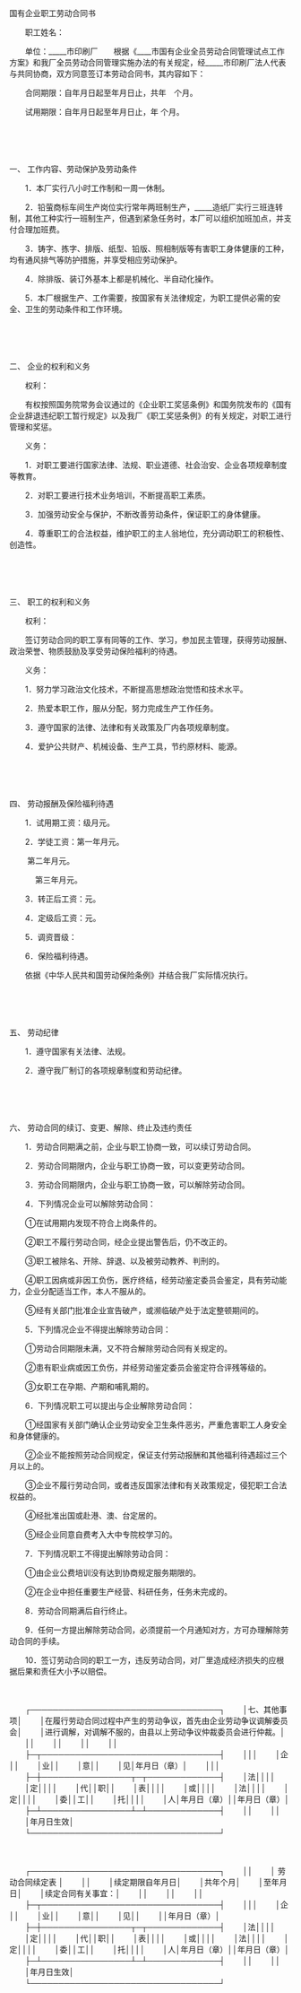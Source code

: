 



国有企业职工劳动合同书



 

　　职工姓名：

　　单位：_____市印刷厂　　根据《____市国有企业全员劳动合同管理试点工作方案》和我厂全员劳动合同管理实施办法的有关规定，经_____市印刷厂法人代表与共同协商，双方同意签订本劳动合同书，其内容如下：

　　合同期限：自年月日起至年月日止，共年　个月。

　　试用期限：自年月日起至年月日止，年 个月。

　　

　　

一、
工作内容、劳动保护及劳动条件

　　1．本厂实行八小时工作制和一周一休制。

　　2．铅萤商标车间生产岗位实行常年两班制生产，_____造纸厂实行三班连转制，其他工种实行一班制生产，但遇到紧急任务时，本厂可以组织加班加点，并支付合理加班费。

　　3．铸字、拣字、排版、纸型、铅版、照相制版等有害职工身体健康的工种，均有通风排气等防护措施，并享受相应劳动保护。

　　4．除排版、装订外基本上都是机械化、半自动化操作。

　　5．本厂根据生产、工作需要，按国家有关法律规定，为职工提供必需的安全、卫生的劳动条件和工作环境。

　　

　　

二、
企业的权利和义务

　　权利：

　　有权按照国务院常务会议通过的《企业职工奖惩条例》和国务院发布的《国有企业辞退违纪职工暂行规定》以及我厂《职工奖惩条例》的有关规定，对职工进行管理和奖惩。

　　义务：

　　1．对职工要进行国家法律、法规、职业道德、社会治安、企业各项规章制度等教育。

　　2．对职工要进行技术业务培训，不断提高职工素质。

　　3．加强劳动安全与保护，不断改善劳动条件，保证职工的身体健康。

　　4．尊重职工的合法权益，维护职工的主人翁地位，充分调动职工的积极性、创造性。

　　

　　

三、
职工的权利和义务

　　权利：

　　签订劳动合同的职工享有同等的工作、学习，参加民主管理，获得劳动报酬、政治荣誉、物质鼓励及享受劳动保险福利的待遇。

　　义务：

　　1．努力学习政治文化技术，不断提高思想政治觉悟和技术水平。

　　2．热爱本职工作，服从分配，努力完成生产工作任务。

　　3．遵守国家的法律、法律和有关政策及厂内各项规章制度。

　　4．爱护公共财产、机械设备、生产工具，节约原材料、能源。

　　

　　

四、
劳动报酬及保险福利待遇

　　1．试用期工资：级月元。

　　2．学徒工资：第一年月元。

　　 第二年月元。

　　　 第三年月元。

　　3．转正后工资：元。

　　4．定级后工资：元。

　　5．调资晋级：

　　6．保险福利待遇。

　　依据《中华人民共和国劳动保险条例》并结合我厂实际情况执行。

　　

　　

五、
劳动纪律

　　1．遵守国家有关法律、法规。

　　2．遵守我厂制订的各项规章制度和劳动纪律。

　　

　　

六、
劳动合同的续订、变更、解除、终止及违约责任

　　1．劳动合同期满之前，企业与职工协商一致，可以续订劳动合同。

　　2．劳动合同期限内，企业与职工协商一致，可以变更劳动合同。

　　3．劳动合同期限内，企业与职工协商一致，可以解除劳动合同。

　　4．下列情况企业可以解除劳动合同：

　　①在试用期内发现不符合上岗条件的。

　　②职工不履行劳动合同，经企业提出警告后，仍不改正的。

　　③职工被除名、开除、辞退、以及被劳动教养、判刑的。

　　④职工因病或非因工负伤，医疗终结，经劳动鉴定委员会鉴定，具有劳动能力，企业分配适当工作，本人不服从的。

　　⑤经有关部门批准企业宣告破产，或濒临破产处于法定整顿期间的。

　　5．下列情况企业不得提出解除劳动合同：

　　①劳动合同期限未满，又不符合解除劳动合同有关规定的。

　　②患有职业病或因工负伤，并经劳动鉴定委员会鉴定符合评残等级的。

　　③女职工在孕期、产期和哺乳期的。

　　6．下列情况职工可以提出与企业解除劳动合同：

　　①经国家有关部门确认企业劳动安全卫生条件恶劣，严重危害职工人身安全和身体健康的。

　　②企业不能按照劳动合同规定，保证支付劳动报酬和其他福利待遇超过三个月以上的。

　　③企业不履行劳动合同，或者违反国家法律和有关政策规定，侵犯职工合法权益的。

　　④经批准出国或赴港、澳、台定居的。

　　⑤经企业同意自费考入大中专院校学习的。

　　7．下列情况职工不得提出解除劳动合同：

　　①由企业公费培训没有达到协商规定服务期限的。

　　②在企业中担任重要生产经营、科研任务，任务未完成的。

　　8．劳动合同期满后自行终止。

　　9．任何一方提出解除劳动合同，必须提前一个月通知对方，方可办理解除劳动合同的手续。

　　10．签订劳动合同的职工一方，违反劳动合同，对厂里造成经济损失的应根据后果和责任大小予以赔偿。

　　


　　┌──────────────────────────────────┐
　　│七、其他事项│
　　│在履行劳动合同过程中产生的劳动争议，首先由企业劳动争议调解委员会│
　　│进行调解，对调解不服的，由县以上劳动争议仲裁委员会进行仲裁。│
　　││
　　││
　　││
　　││
　　├─┬────────────────────────────────┤
　　│││
　　│企││
　　│业││
　　│意││
　　│见│年月日（章）│
　　│││
　　├─┼────────────────┬─┬─────────────┤
　　│法││││
　　│定││││
　　│代││职││
　　│表││││
　　│或││││
　　│法││││
　　│定││││
　　│委││工││
　　│托││││
　　│人│年月日（章）││年月日（章）│
　　├─┴────────────────┴─┴─────────────┤
　　││
　　││
　　│年月日生效│
　　└──────────────────────────────────┘
　　


　　


　　┌──────────────────────────────────┐
　　││
　　│ 劳动合同续定表 │
　　││
　　│续定期限自年月日│
　　│共年个月│
　　│至年月日│
　　│续定合同有关事宜：│
　　││
　　││
　　││
　　├─┬────────────────────────────────┤
　　│││
　　│企││
　　│业││
　　│意││
　　│见││
　　││年月日（章）│
　　├─┼────────────────┬─┬─────────────┤
　　│法││││
　　│定││││
　　│代││职││
　　│表││││
　　│或││││
　　│法││││
　　│定││││
　　│委││工││
　　│托││││
　　│人│年月日（章）││年月日（章）│
　　├─┴────────────────┴─┴─────────────┤
　　││
　　││
　　│年月日生效│
　　└──────────────────────────────────┘
　　
